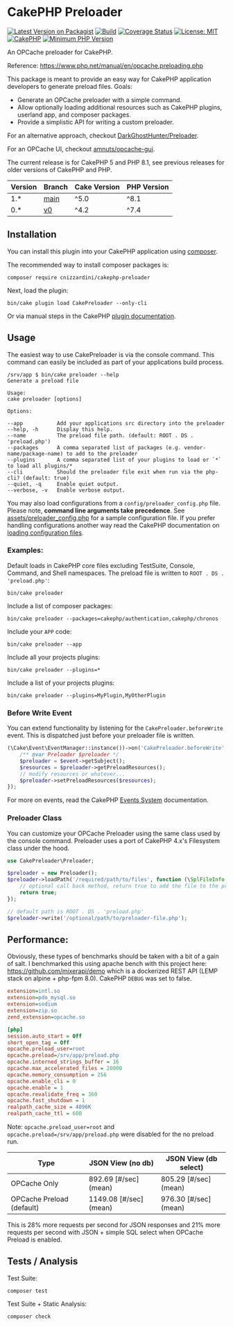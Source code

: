 # CakePHP Preloader

[![Latest Version on Packagist](https://img.shields.io/packagist/v/cnizzardini/cakephp-preloader.svg?style=flat-square)](https://packagist.org/packages/cnizzardini/cakephp-preloader)
[![Build](https://github.com/cnizzardini/cakephp-preloader/actions/workflows/merge.yml/badge.svg)](https://github.com/cnizzardini/cakephp-preloader/actions/workflows/merge.yml)
[![Coverage Status](https://coveralls.io/repos/github/cnizzardini/cakephp-preloader/badge.svg?branch=main)](https://coveralls.io/github/cnizzardini/cakephp-preloader?branch=main)
[![License: MIT](https://img.shields.io/badge/license-mit-blue)](LICENSE.md)
[![CakePHP](https://img.shields.io/badge/cakephp-^5.0-red?logo=cakephp)](https://book.cakephp.org/4/en/index.html)
[![Minimum PHP Version](https://img.shields.io/badge/php-%3E%3D%208.1-8892BF.svg?logo=php)](https://php.net/)

An OPCache preloader for CakePHP.

Reference: https://www.php.net/manual/en/opcache.preloading.php

This package is meant to provide an easy way for CakePHP application developers to generate preload
files. Goals:

- Generate an OPCache preloader with a simple command.
- Allow optionally loading additional resources such as CakePHP plugins, userland app, and
composer packages.
- Provide a simplistic API for writing a custom preloader.

For an alternative approach, checkout [DarkGhostHunter/Preloader](https://github.com/DarkGhostHunter/Preloader).

For an OPCache UI, checkout [amnuts/opcache-gui](https://github.com/amnuts/opcache-gui).

The current release is for CakePHP 5 and PHP 8.1, see previous releases for older versions of CakePHP and PHP.

| Version | Branch                                                         | Cake Version | PHP Version | 
|---------|----------------------------------------------------------------|--------------|-------------|
| 1.*     | [main](https://github.com/cnizzardini/cakephp-preloader)       | ^5.0         | ^8.1        |
| 0.*     | [v0](https://github.com/cnizzardini/cakephp-preloader/tree/v0) | ^4.2         | ^7.4        | 

## Installation

You can install this plugin into your CakePHP application using [composer](https://getcomposer.org).

The recommended way to install composer packages is:

```console
composer require cnizzardini/cakephp-preloader
```

Next, load the plugin: 

```shell
bin/cake plugin load CakePreloader --only-cli
```

Or via manual steps in the CakePHP [plugin documentation](https://book.cakephp.org/5/en/plugins.html#loading-a-plugin).

## Usage

The easiest way to use CakePreloader is via the console command. This command can easily be included as
part of your applications build process.

```console
/srv/app $ bin/cake preloader --help
Generate a preload file

Usage:
cake preloader [options]

Options:

--app           Add your applications src directory into the preloader
--help, -h      Display this help.
--name          The preload file path. (default: ROOT . DS . 'preload.php')
--packages      A comma separated list of packages (e.g. vendor-name/package-name) to add to the preloader
--plugins       A comma separated list of your plugins to load or `*` to load all plugins/*
--cli           Should the preloader file exit when run via the php-cli? (default: true)
--quiet, -q     Enable quiet output.
--verbose, -v   Enable verbose output.
```

You may also load configurations from a `config/preloader_config.php` file. Please note, **command line arguments take
precedence**. See [assets/preloader_config.php](assets/preloader_config.php) for a sample configuration file. If you 
prefer handling configurations another way read the CakePHP documentation on
[loading configuration files](https://book.cakephp.org/5/en/development/configuration.html#loading-configuration-files).

### Examples:

Default loads in CakePHP core files excluding TestSuite, Console, Command, and Shell namespaces. The preload file is 
written to `ROOT . DS . 'preload.php'`:

```console
bin/cake preloader
```

Include a list of composer packages:

```console
bin/cake preloader --packages=cakephp/authentication,cakephp/chronos
```

Include your `APP` code:

```console
bin/cake preloader --app
```

Include all your projects plugins:

```console
bin/cake preloader --plugins=*
```

Include a list of your projects plugins:

```console
bin/cake preloader --plugins=MyPlugin,MyOtherPlugin
```

### Before Write Event

You can extend functionality by listening for the `CakePreloader.beforeWrite` event. This is dispatched just before
your preloader file is written.

```php
(\Cake\Event\EventManager::instance())->on('CakePreloader.beforeWrite', function(Event $event){
    /** @var Preloader $preloader */
    $preloader = $event->getSubject();
    $resources = $preloader->getPreloadResources();
    // modify resources or whatever...
    $preloader->setPreloadResources($resources);
});
```

For more on events, read the CakePHP [Events System](https://book.cakephp.org/5/en/core-libraries/events.html#registering-listeners) documentation.

### Preloader Class

You can customize your OPCache Preloader using the same class used by the console command. Preloader uses a port of 
CakePHP 4.x's Filesystem class under the hood.

```php
use CakePreloader\Preloader;

$preloader = new Preloader();
$preloader->loadPath('/required/path/to/files', function (\SplFileInfo $file) {
    // optional call back method, return true to add the file to the preloader
    return true;
});

// default path is ROOT . DS . 'preload.php'
$preloader->write('/optional/path/to/preloader-file.php');
```

## Performance:

Obviously, these types of benchmarks should be taken with a bit of a gain of salt. I benchmarked this using apache 
bench with this project here: https://github.com/mixerapi/demo which is a dockerized REST API 
(LEMP stack on alpine + php-fpm 8.0). CakePHP `DEBUG` was set to false.

```ini
extension=intl.so
extension=pdo_mysql.so
extension=sodium
extension=zip.so
zend_extension=opcache.so

[php]
session.auto_start = Off
short_open_tag = Off
opcache.preload_user=root
opcache.preload=/srv/app/preload.php
opcache.interned_strings_buffer = 16
opcache.max_accelerated_files = 20000
opcache.memory_consumption = 256
opcache.enable_cli = 0
opcache.enable = 1
opcache.revalidate_freq = 360
opcache.fast_shutdown = 1
realpath_cache_size = 4096K
realpath_cache_ttl = 600
```

Note: `opcache.preload_user=root` and `opcache.preload=/srv/app/preload.php` were disabled for the no preload run.

| Type                      | JSON View (no db)      | JSON View (db select)   |
|---------------------------|------------------------|-------------------------|
| OPCache Only              | 892.69 [#/sec] (mean)  | 805.29 [#/sec] (mean)   |
| OPCache Preload (default) | 1149.08 [#/sec] (mean) | 976.30 [#/sec] (mean)   |


This is 28% more requests per second for JSON responses and 21% more requests per second with JSON + simple SQL select 
when OPCache Preload is enabled.

## Tests / Analysis

Test Suite:

```console
composer test
```

Test Suite + Static Analysis:

```console
composer check
```
